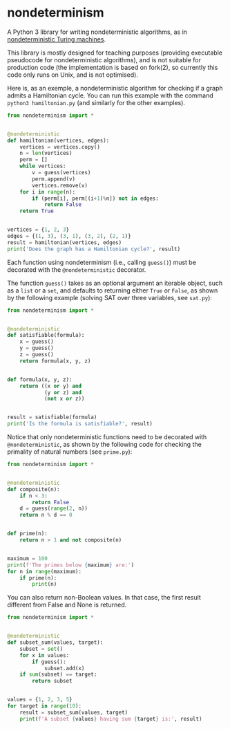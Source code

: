 # nondeterminism

A Python 3 library for writing nondeterministic algorithms, as in [nondeterministic Turing machines](https://en.wikipedia.org/wiki/Non-deterministic_Turing_machine).

This library is mostly designed for teaching purposes (providing executable pseudocode for nondeterministic algorithms), and is not suitable for production code (the implementation is based on fork(2), so currently this code only runs on Unix, and is not optimised).

Here is, as an exemple, a nondeterministic algorithm for checking if a graph admits a Hamiltonian cycle. You can run this example with the command `python3 hamiltonian.py` (and similarly for the other examples).

```python
from nondeterminism import *


@nondeterministic
def hamiltonian(vertices, edges):
    vertices = vertices.copy()
    n = len(vertices)
    perm = []
    while vertices:
        v = guess(vertices)
        perm.append(v)
        vertices.remove(v)
    for i in range(n):
        if (perm[i], perm[(i+1)%n]) not in edges:
            return False
    return True


vertices = {1, 2, 3}
edges = {(1, 3), (3, 1), (3, 2), (2, 1)}
result = hamiltonian(vertices, edges)
print('Does the graph has a Hamiltonian cycle?', result)
```

Each function using nondeterminism (i.e., calling `guess()`) must be decorated with the `@nondeterministic` decorator.

The function `guess()` takes as an optional argument an iterable object, such as a `list` or a `set`, and defaults to returning either `True` or `False`, as shown by the following example (solving SAT over three variables, see `sat.py`):

```python
from nondeterminism import *


@nondeterministic
def satisfiable(formula):
    x = guess()
    y = guess()
    z = guess()
    return formula(x, y, z)


def formula(x, y, z):
    return ((x or y) and
            (y or z) and
            (not x or z))


result = satisfiable(formula)
print('Is the formula is satisfiable?', result)
```

Notice that only nondeterministic functions need to be decorated with `@nondeterministic`, as shown by the following code for checking the primality of natural numbers (see `prime.py`):

```python
from nondeterminism import *


@nondeterministic
def composite(n):
    if n < 3:
        return False
    d = guess(range(2, n))
    return n % d == 0


def prime(n):
    return n > 1 and not composite(n)


maximum = 100
print(f'The primes below {maximum} are:')
for n in range(maximum):
    if prime(n):
        print(n)
```

You can also return non-Boolean values. In that case, the first result different from False and None is returned.

```python
from nondeterminism import *


@nondeterministic
def subset_sum(values, target):
    subset = set()
    for x in values:
        if guess():
            subset.add(x)
    if sum(subset) == target:
        return subset


values = {1, 2, 3, 5}
for target in range(10):
    result = subset_sum(values, target)
    print(f'A subset {values} having sum {target} is:', result)
```

